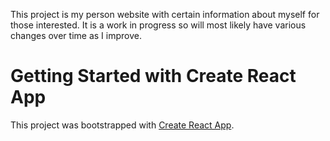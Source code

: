 This project is my person website with certain information about myself for those interested. 
It is a work in progress so will most likely have various changes over time as I improve. 


# Getting Started with Create React App

This project was bootstrapped with [Create React App](https://github.com/facebook/create-react-app).

